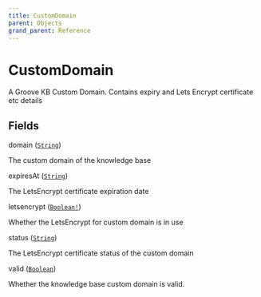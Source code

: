 ```yaml
---
title: CustomDomain
parent: Objects
grand_parent: Reference
---
```


# CustomDomain

A Groove KB Custom Domain. Contains expiry and Lets Encrypt certificate etc details

## Fields

<div class="field-entry ">
  <span id="domain" class="field-name anchored">domain (<code><a href="/docs/reference/scalar/string">String</a></code>)</span>

  <div class="description-wrapper">
   <p>The custom domain of the knowledge base</p>

  </div>
</div>

<div class="field-entry ">
  <span id="expires_at" class="field-name anchored">expiresAt (<code><a href="/docs/reference/scalar/string">String</a></code>)</span>

  <div class="description-wrapper">
   <p>The LetsEncrypt certificate expiration date</p>

  </div>
</div>

<div class="field-entry ">
  <span id="letsencrypt" class="field-name anchored">letsencrypt (<code><a href="/docs/reference/scalar/boolean">Boolean!</a></code>)</span>

  <div class="description-wrapper">
   <p>Whether the LetsEncrypt for custom domain is in use</p>

  </div>
</div>

<div class="field-entry ">
  <span id="status" class="field-name anchored">status (<code><a href="/docs/reference/scalar/string">String</a></code>)</span>

  <div class="description-wrapper">
   <p>The LetsEncrypt certificate status of the custom domain</p>

  </div>
</div>

<div class="field-entry ">
  <span id="valid" class="field-name anchored">valid (<code><a href="/docs/reference/scalar/boolean">Boolean</a></code>)</span>

  <div class="description-wrapper">
   <p>Whether the knowledge base custom domain is valid.</p>

  </div>
</div>


